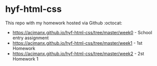 # hyf-html-css
This repo with my homework hosted via Github :octocat:

- https://acimanx.github.io/hyf-html-css/tree/master/week0 - School entry assignment
- https://acimanx.github.io/hyf-html-css/tree/master/week1 - 1st Homework
- https://acimanx.github.io/hyf-html-css/tree/master/week2 - 2st Homework
1
